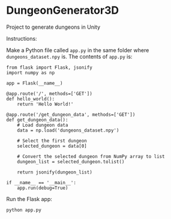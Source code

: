 # DungeonGenerator3D
 Project to generate dungeons in Unity 


Instructions:

Make a Python file called `app.py` in the same folder where `dungeons_dataset.npy` is.
The contents of `app.py` is:

```
from flask import Flask, jsonify
import numpy as np

app = Flask(__name__)

@app.route('/', methods=['GET'])
def hello_world():
    return 'Hello World!'

@app.route('/get_dungeon_data', methods=['GET'])
def get_dungeon_data():
    # Load dungeon data
    data = np.load('dungeons_dataset.npy')

    # Select the first dungeon
    selected_dungeon = data[0]

    # Convert the selected dungeon from NumPy array to list
    dungeon_list = selected_dungeon.tolist()

    return jsonify(dungeon_list)

if __name__ == '__main__':
    app.run(debug=True)
```

Run the Flask app:

```
python app.py
```